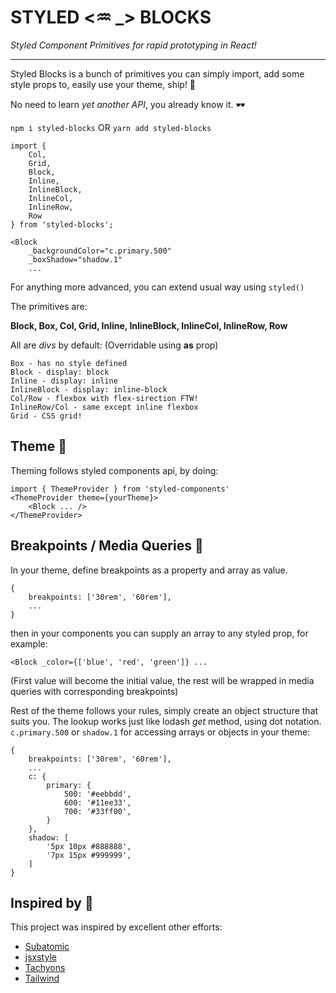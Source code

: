 # STYLED <♒️ _> BLOCKS
*Styled Component Primitives for rapid prototyping in React!*

---

Styled Blocks is a bunch of primitives you can simply import, 
add some style props to, easily use your theme, ship! 🚢

No need to learn *yet another API*, you already know it. 🕶 

`npm i styled-blocks` OR `yarn add styled-blocks`

```
import { 
    Col, 
    Grid,
    Block,
    Inline,
    InlineBlock, 
    InlineCol, 
    InlineRow, 
    Row 
} from 'styled-blocks';

<Block
    _backgroundColor="c.primary.500"
    _boxShadow="shadow.1"
    ...
```

For anything more advanced, you can extend usual way using `styled()`

The primitives are: 

**Block, Box, Col, Grid, Inline, InlineBlock, 
InlineCol, InlineRow, Row**

All are *divs* by default: (Overridable using **as** prop)

```
Box - has no style defined
Block - display: block
Inline - display: inline
InlineBlock - display: inline-block
Col/Row - flexbox with flex-sirection FTW!
InlineRow/Col - same except inline flexbox
Grid - CSS grid! 
```

## Theme 🎠
Theming follows styled components api, by doing:
```
import { ThemeProvider } from 'styled-components'
<ThemeProvider theme={yourTheme}>
    <Block ... />
</ThemeProvider>

```

## Breakpoints / Media Queries 🥞
In your theme, define breakpoints as a property and array
as value. 
```
{
    breakpoints: ['30rem', '60rem'],
    ...
}
```

then in your components you can supply an array to any
styled prop, for example: 

`<Block _color={['blue', 'red', 'green']} ...`

(First value will become the initial value, the rest
will be wrapped in media queries with corresponding
breakpoints)

Rest of the theme follows your rules, simply create an object
structure that suits you. The lookup works just like
lodash *get* method, using dot notation. `c.primary.500` or 
`shadow.1` for accessing arrays or objects in your theme:

```
{
    breakpoints: ['30rem', '60rem'],
    ...
    c: {
        primary: {
            500: '#eebbdd',
            600: '#11ee33',
            700: '#33ff00',
        }
    },
    shadow: [
        '5px 10px #888888',
        '7px 15px #999999',
    ]
}
```

## Inspired by 💖
This project was inspired by excellent other efforts:
* [Subatomic](https://github.com/gragland/subatomic)
* [jsxstyle](https://github.com/jsxstyle/jsxstyle)
* [Tachyons](https://tachyons.io/)
* [Tailwind](https://tailwindcss.com)

